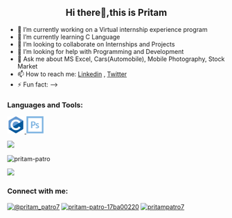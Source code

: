 <h2 align="center">  Hi there👋,this is Pritam </h2>

- 🔭 I’m currently working on a Virtual internship experience program
- 🌱 I’m currently learning C Language
- 👯 I’m looking to collaborate on Internships and Projects
- 🤔 I’m looking for help with Programming and Development
- 💬 Ask me about MS Excel, Cars(Automobile), Mobile Photography, Stock Market 
- 📫 How to reach me: [Linkedin](https://www.linkedin.com/in/pritam-patro-17ba00220/) , [Twitter](https://twitter.com/pritam_patro7)
- ⚡ Fun fact: 
-->
<h3 align="left">Languages and Tools:</h3>
<p align="left"> <a href="https://www.cprogramming.com/" target="_blank" rel="noreferrer"> <img src="https://raw.githubusercontent.com/devicons/devicon/master/icons/c/c-original.svg" alt="c" width="40" height="40"/> </a> <a href="https://www.photoshop.com/en" target="_blank" rel="noreferrer"> <img src="https://raw.githubusercontent.com/devicons/devicon/master/icons/photoshop/photoshop-line.svg" alt="photoshop" width="40" height="40"/> </a> </p>

<img src="https://github-readme-stats.vercel.app/api?username=pritam-patro&&show_icons=true&title_color=ffffff&icon_color=bb2acf&text_color=daf7dc&bg_color=151515"> 
<p><img align="centre" src="https://github-readme-streak-stats.herokuapp.com/?user=pritam-patro&" alt="pritam-patro" /></p>

<img src="https://komarev.com/ghpvc/?username=pritam-patro&label=Profile+views&color=129e00&style=plastic">

<h3 align="left">Connect with me:</h3>
<p align="left">
<a href="https://twitter.com/@pritam_patro7" target="blank"><img align="center" src="https://raw.githubusercontent.com/rahuldkjain/github-profile-readme-generator/master/src/images/icons/Social/twitter.svg" alt="@pritam_patro7" height="30" width="40" /></a>
<a href="https://linkedin.com/in/pritam-patro-17ba00220/" target="blank"><img align="center" src="https://raw.githubusercontent.com/rahuldkjain/github-profile-readme-generator/master/src/images/icons/Social/linked-in-alt.svg" alt="pritam-patro-17ba00220" height="30" width="40" /></a>
<a href="https://instagram.com/pritampatro7" target="blank"><img align="center" src="https://raw.githubusercontent.com/rahuldkjain/github-profile-readme-generator/master/src/images/icons/Social/instagram.svg" alt="pritampatro7" height="30" width="40" /></a>
</p>
